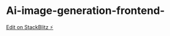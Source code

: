 # Ai-image-generation-frontend-

[Edit on StackBlitz ⚡️](https://stackblitz.com/edit/vitejs-vite-lgdv2g)